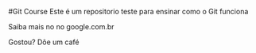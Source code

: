 #Git Course
Este é um repositorio teste para ensinar como o Git funciona

Saiba mais no no google.com.br

Gostou? Dõe um café

